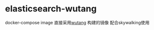 # elasticsearch-wutang
docker-compose image 直接采用[wutang](https://github.com/JaredTan95/skywalking-docker) 构建的镜像
配合skywalking使用